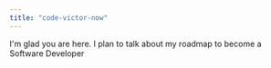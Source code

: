 ```yaml
---
title: "code-victor-now"
---
```


I'm glad you are here. I plan to talk about my roadmap to become a Software Developer
